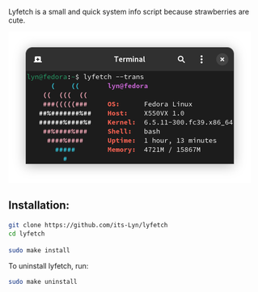 Lyfetch is a small and quick system info script because strawberries are cute.

![lyfetch](./Showcase.png)

## Installation:
```bash
git clone https://github.com/its-Lyn/lyfetch
cd lyfetch

sudo make install
```
To uninstall lyfetch, run:
```bash
sudo make uninstall
```
